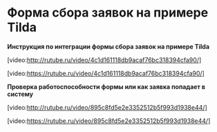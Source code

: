 # Форма сбора заявок на примере Tilda

**Инструкция по интеграции формы сбора заявок на примере Tilda**



[video:http://rutube.ru/video/4c1d161118db9acaf76bc318394cfa90/]

[video:https://rutube.ru/video/4c1d161118db9acaf76bc318394cfa90/]

**Проверка работоспособности формы или как заявка попадает в систему**



[video:http://rutube.ru/video/895c8fd5e2e3352512b5f993d1938e44/]

[video:https://rutube.ru/video/895c8fd5e2e3352512b5f993d1938e44/]
